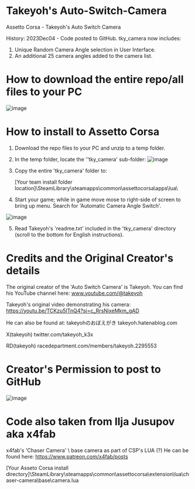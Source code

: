 # Takeyoh's Auto-Switch-Camera
Assetto Corsa - Takeyoh's Auto Switch Camera

History:
2023Dec04 - Code posted to GitHub.  tky_camera now includes:
1) Unique Random Camera Angle selection in User Interface.
2) An additional 25 camera angles added to the camera list.



# How to download the entire repo/all files to your PC
![image](https://github.com/driftpractice/Auto-Switch-Camera/assets/152949923/76619767-31d2-465f-a048-e7f9cc49dd33)


# How to install to Assetto Corsa

1) Download the repo files to your PC and unzip to a temp folder.
2) In the temp folder, locate the ''tky_camera' sub-folder: 
![image](https://github.com/driftpractice/Auto-Switch-Camera/assets/152949923/ec780290-6b9a-4208-bec0-8a561a63d8ce)

3) Copy the entire 'tky_camera' folder to:
   
   [Your team install folder location]\SteamLibrary\steamapps\common\assettocorsa\apps\lua\

4) Start your game; while in game move mose to right-side of screen to bring up menu.  Search for 'Automatic Camera Angle Switch'.

![image](https://github.com/driftpractice/Auto-Switch-Camera/assets/152949923/59e9a7ac-2d6e-4fb3-bfe1-77f330f8af5f)

5) Read Takeyoh's 'readme.txt' included in the 'tky_camera' directory (scroll to the bottom for English instructions).
   

# Credits and the Original Creator's details
The original creator of the 'Auto Switch Camera' is Takeyoh.  You can find his YouTube channel here:
www.youtube.com/@takeyoh

Takeyoh's original video demonstrating his camera:
https://youtu.be/TCKzu5ITnQ4?si=c_RrsNixeMkm_gAD

He can also be found at:
takeyohのおぼえがき
takeyoh.hatenablog.com

X(takeyoh)
twitter.com/takeyoh_k3x

RD(takeyoh)
racedepartment.com/members/takeyoh.2295553

# Creator's Permission to post to GitHub
![image](https://github.com/driftpractice/Auto-Switch-Camera/assets/152949923/3cb30556-4875-4031-89f8-85efed37585d)

# Code also taken from Ilja Jusupov aka x4fab
x4fab's 'Chaser Camera' \ base camera as part of CSP's LUA (?)
He can be found here:
https://www.patreon.com/x4fab/posts

[Your Asseto Corsa install directory]\SteamLibrary\steamapps\common\assettocorsa\extension\lua\chaser-camera\base\camera.lua
